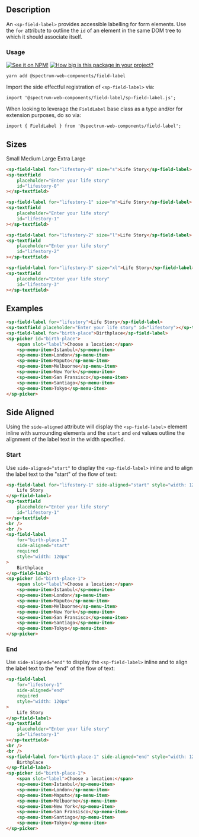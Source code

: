 ## Description

An `<sp-field-label>` provides accessible labelling for form elements. Use the `for` attribute to outline the `id` of an element in the same DOM tree to which it should associate itself.

### Usage

[![See it on NPM!](https://img.shields.io/npm/v/@spectrum-web-components/field-label?style=for-the-badge)](https://www.npmjs.com/package/@spectrum-web-components/field-label)
[![How big is this package in your project?](https://img.shields.io/bundlephobia/minzip/@spectrum-web-components/field-label?style=for-the-badge)](https://bundlephobia.com/result?p=@spectrum-web-components/field-label)

```
yarn add @spectrum-web-components/field-label
```

Import the side effectful registration of `<sp-field-label>` via:

```
import '@spectrum-web-components/field-label/sp-field-label.js';
```

When looking to leverage the `FieldLabel` base class as a type and/or for extension purposes, do so via:

```
import { FieldLabel } from '@spectrum-web-components/field-label';
```

## Sizes

<sp-tabs selected="m">
    <sp-tab value="s">Small</sp-tab>
    <sp-tab value="m">Medium</sp-tab>
    <sp-tab value="l">Large</sp-tab>
    <sp-tab value="xl">Extra Large</sp-tab>
</sp-tabs>

<div class="tabs--s">

```html demo
<sp-field-label for="lifestory-0" size="s">Life Story</sp-field-label>
<sp-textfield
    placeholder="Enter your life story"
    id="lifestory-0"
></sp-textfield>
```

</div>

<div class="tabs--m">

```html demo
<sp-field-label for="lifestory-1" size="m">Life Story</sp-field-label>
<sp-textfield
    placeholder="Enter your life story"
    id="lifestory-1"
></sp-textfield>
```

</div>

<div class="tabs--l">

```html demo
<sp-field-label for="lifestory-2" size="l">Life Story</sp-field-label>
<sp-textfield
    placeholder="Enter your life story"
    id="lifestory-2"
></sp-textfield>
```

</div>

<div class="tabs--xl">

```html demo
<sp-field-label for="lifestory-3" size="xl">Life Story</sp-field-label>
<sp-textfield
    placeholder="Enter your life story"
    id="lifestory-3"
></sp-textfield>
```

</div>

## Examples

```html
<sp-field-label for="lifestory">Life Story</sp-field-label>
<sp-textfield placeholder="Enter your life story" id="lifestory"></sp-textfield>
<sp-field-label for="birth-place">Birthplace</sp-field-label>
<sp-picker id="birth-place">
    <span slot="label">Choose a location:</span>
    <sp-menu-item>Istanbul</sp-menu-item>
    <sp-menu-item>London</sp-menu-item>
    <sp-menu-item>Maputo</sp-menu-item>
    <sp-menu-item>Melbuorne</sp-menu-item>
    <sp-menu-item>New York</sp-menu-item>
    <sp-menu-item>San Fransisco</sp-menu-item>
    <sp-menu-item>Santiago</sp-menu-item>
    <sp-menu-item>Tokyo</sp-menu-item>
</sp-picker>
```

## Side Aligned

Using the `side-aligned` attribute will display the `<sp-field-label>` element inline with surrounding elements and the `start` and `end` values outline the alignment of the label text in the width specified.

### Start

Use `side-aligned="start"` to display the `<sp-field-label>` inline and to align the label text to the "start" of the flow of text:

```html
<sp-field-label for="lifestory-1" side-aligned="start" style="width: 120px">
    Life Story
</sp-field-label>
<sp-textfield
    placeholder="Enter your life story"
    id="lifestory-1"
></sp-textfield>
<br />
<br />
<sp-field-label
    for="birth-place-1"
    side-aligned="start"
    required
    style="width: 120px"
>
    Birthplace
</sp-field-label>
<sp-picker id="birth-place-1">
    <span slot="label">Choose a location:</span>
    <sp-menu-item>Istanbul</sp-menu-item>
    <sp-menu-item>London</sp-menu-item>
    <sp-menu-item>Maputo</sp-menu-item>
    <sp-menu-item>Melbuorne</sp-menu-item>
    <sp-menu-item>New York</sp-menu-item>
    <sp-menu-item>San Fransisco</sp-menu-item>
    <sp-menu-item>Santiago</sp-menu-item>
    <sp-menu-item>Tokyo</sp-menu-item>
</sp-picker>
```

### End

Use `side-aligned="end"` to display the `<sp-field-label>` inline and to align the label text to the "end" of the flow of text:

```html
<sp-field-label
    for="lifestory-1"
    side-aligned="end"
    required
    style="width: 120px"
>
    Life Story
</sp-field-label>
<sp-textfield
    placeholder="Enter your life story"
    id="lifestory-1"
></sp-textfield>
<br />
<br />
<sp-field-label for="birth-place-1" side-aligned="end" style="width: 120px">
    Birthplace
</sp-field-label>
<sp-picker id="birth-place-1">
    <span slot="label">Choose a location:</span>
    <sp-menu-item>Istanbul</sp-menu-item>
    <sp-menu-item>London</sp-menu-item>
    <sp-menu-item>Maputo</sp-menu-item>
    <sp-menu-item>Melbuorne</sp-menu-item>
    <sp-menu-item>New York</sp-menu-item>
    <sp-menu-item>San Fransisco</sp-menu-item>
    <sp-menu-item>Santiago</sp-menu-item>
    <sp-menu-item>Tokyo</sp-menu-item>
</sp-picker>
```
